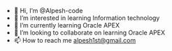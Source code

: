 - 👋 Hi, I’m @Alpesh-code
- 👀 I’m interested in learning Information technology
- 🌱 I’m currently learning Oracle APEX
- 💞️ I’m looking to collaborate on learning Oracle APEX
- 📫 How to reach me alpesh1st@gmail.com

<!---
Alpesh-code/Alpesh-code is a ✨ special ✨ repository because its `README.md` (this file) appears on your GitHub profile.
You can click the Preview link to take a look at your changes.
--->
